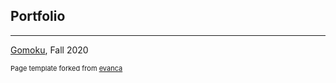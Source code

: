 ## Portfolio

---

[Gomoku](https://github.com/Thomas-Gao-MIDS/Gomoku), Fall 2020

<p style="font-size:11px">Page template forked from <a href="https://github.com/evanca/quick-portfolio">evanca</a></p>
<!-- Remove above link if you don't want to attibute -->

